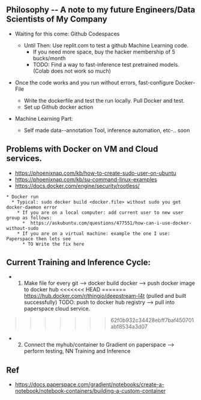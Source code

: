 ## Philosophy -- A note to my future Engineers/Data Scientists of My Company
   * Waiting for this come: Github Codespaces
     * Until Then: Use replit.com to test a github Machine Learning code.
        * If you need more space, buy the hacker membership of 5 bucks/month
        * TODO: Find a way to fast-inference test pretrained models. (Colab does not work so much)


   * Once the code works and you run without errors, fast-configure Docker-File
     * Write the dockerfile and test the run locally. Pull Docker and test.
     * Set up Github docker action

   * Machine Learning Part:
     * Self made data--annotation Tool, inference automation, etc-.. soon

## Problems with Docker on VM and Cloud services.
   * https://phoenixnap.com/kb/how-to-create-sudo-user-on-ubuntu
   * https://phoenixnap.com/kb/su-command-linux-examples
   * https://docs.docker.com/engine/security/rootless/

    * Docker run
      * Typical: sudo docker build <docker.file> without sudo you get docker-daemon error
        * If you are on a local computer: add current user to new user group as follows:
          *  https://askubuntu.com/questions/477551/how-can-i-use-docker-without-sudo
        * If you are on a virtual machine: example the one I use: Paperspace then lets see
          * TO Write the fix here  


## Current Training and Inference Cycle:
   * 1) Make <docker> file for every git --> docker build docker --> push docker image to docker hub
<<<<<<< HEAD
=======
        https://hub.docker.com/r/thingio/deepstream-l4t (pulled and built successfully)
        TODO: push to docker hub registry --> pull into paperspace cloud service.
>>>>>>> 62f0b932c34428ebff7baf450701abf8534a3d07
   * 2) Connect the myhub/container to Gradient on paperspace --> perform testing, NN Training and Inference


## Ref
   * https://docs.paperspace.com/gradient/notebooks/create-a-notebook/notebook-containers/building-a-custom-container

